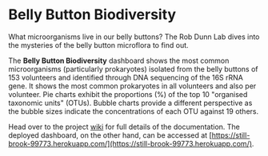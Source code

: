 # Belly Button Biodiversity
What microorganisms live in our belly buttons? The Rob Dunn Lab dives into the mysteries of the belly button microflora to find out. 

The __Belly Button Biodiversity__ dashboard shows the most common microorganisms (particularly prokaryotes) isolated from the belly buttons of 153 volunteers and identified through DNA sequencing of the 16S rRNA gene. It shows the most common prokaryotes in all volunteers and also per volunteer. Pie charts exhibit the proportions (%) of the top 10 "organised taxonomic units" (OTUs). Bubble charts provide a different perspective as the bubble sizes indicate the concentrations of each OTU against 19 others.

Head over to the project [wiki](https://github.com/rochiecuevas/Belly_Button_Biodiversity/wiki) for full details of the documentation. The deployed dashboard, on the other hand, can be accessed at [https://still-brook-99773.herokuapp.com/](https://still-brook-99773.herokuapp.com/).